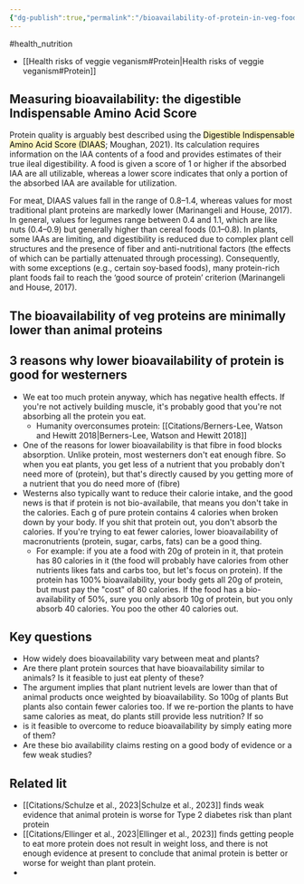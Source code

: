 ```yaml
---
{"dg-publish":true,"permalink":"/bioavailability-of-protein-in-veg-foods/","created":"2024-04-22T12:45:04.000+01:00","updated":"2025-09-28T23:43:29.375+01:00"}
---
```


#health_nutrition 

- [[Health risks of veggie veganism#Protein\|Health risks of veggie veganism#Protein]]

## Measuring bioavailability: the digestible Indispensable Amino Acid Score
Protein quality is arguably best described using the <mark style="background: #FFF3A3A6;">Digestible Indispensable Amino Acid Score (DIAAS</mark>; Moughan, 2021). Its calculation requires information on the IAA contents of a food
and provides estimates of their true ileal digestibility. A food is given a score of 1 or higher if the absorbed IAA are all utilizable, whereas a lower score indicates that only a portion of the absorbed IAA are available for utilization. 

For meat, DIAAS values fall in the range of 0.8–1.4, whereas values for most traditional plant proteins are markedly lower (Marinangeli and House, 2017). In general, values for legumes range between 0.4 and 1.1, which are like nuts (0.4–0.9) but generally higher than cereal foods (0.1–0.8). In plants, some IAAs are limiting, and digestibility is reduced due to complex plant cell structures and the presence of fiber and anti-nutritional factors (the effects of which can be partially attenuated through processing). Consequently, with some exceptions (e.g., certain soy-based foods), many protein-rich plant foods fail to reach the ‘good source of protein’ criterion (Marinangeli and House, 2017).

## The bioavailability of veg proteins are minimally lower than animal proteins


## 3 reasons why lower bioavailability of protein is good for westerners
- We eat too much protein anyway, which has negative health effects. If you're not actively building muscle, it's probably good that you're not absorbing all the protein you eat.
	- Humanity overconsumes protein: [[Citations/Berners-Lee, Watson and Hewitt 2018\|Berners-Lee, Watson and Hewitt 2018]]
- One of the reasons for lower bioavailability is that fibre in food blocks absorption. Unlike protein, most westerners don't eat enough fibre. So when you eat plants, you get less of a nutrient that you probably don't need more of (protein), but that's directly caused by you getting more of a nutrient that you do need more of (fibre)
- Westerns also typically want to reduce their calorie intake, and the good news is that if protein is not bio-availabile, that means you don't take in the calories. Each g of pure protein contains 4 calories when broken down by your body. If you shit that protein out, you don't absorb the calories. If you're trying to eat fewer calories, lower bioavailability of macronutrients (protein, sugar, carbs, fats) can be a good thing.
	- For example: if you ate a food with 20g of protein in it, that protein has 80 calories in it (the food will probably have calories from other nutrients likes fats and carbs too, but let's focus on protein). If the protein has 100% bioavailability, your body gets all 20g of protein, but must pay the "cost" of 80 calories. If the food has a bio-availability of 50%, sure you only absorb 10g of protein, but you only absorb 40 calories. You poo the other 40 calories out.

## Key questions
- How widely does bioavailability vary between meat and plants?
- Are there plant protein sources that have bioavailability similar to animals? Is it feasible to just eat plenty of these?
- The argument implies that plant nutrient levels are lower than that of animal products once weighted by bioavailability. So 100g of plants  But plants also contain fewer calories too. If we re-portion the plants to have same calories as meat, do plants still provide less nutrition? If so
- is it feasible to overcome to reduce bioavailability by simply eating more of them?
- Are these bio availability claims resting on a good body of evidence or a few weak studies?

## Related lit
- [[Citations/Schulze et al., 2023\|Schulze et al., 2023]] finds weak evidence that animal protein is worse for Type 2 diabetes risk than plant protein
- [[Citations/Ellinger et al., 2023\|Ellinger et al., 2023]] finds getting people to eat more protein does not result in weight loss, and there is not enough evidence at present to conclude that animal protein is better or worse for weight than plant protein.
- 